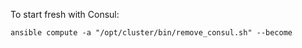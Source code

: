 

To start fresh with Consul:

```
ansible compute -a "/opt/cluster/bin/remove_consul.sh" --become
```
